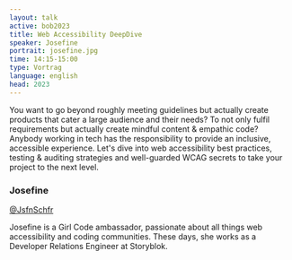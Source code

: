 ```yaml
---
layout: talk
active: bob2023
title: Web Accessibility DeepDive
speaker: Josefine
portrait: josefine.jpg
time: 14:15-15:00
type: Vortrag
language: english
head: 2023
---
```


You want to go beyond roughly meeting guidelines but actually create
products that cater a large audience and their needs? To not only
fulfil requirements but actually create mindful content & empathic
code? Anybody working in tech has the responsibility to provide an
inclusive, accessible experience. Let's dive into web accessibility
best practices, testing & auditing strategies and well-guarded WCAG
secrets to take your project to the next level.

### Josefine

[@JsfnSchfr](http://www.twitter.com/JsfnSchfr)

Josefine is a Girl Code ambassador, passionate about all things web
accessibility and coding communities. These days, she works as a
Developer Relations Engineer at Storyblok.
